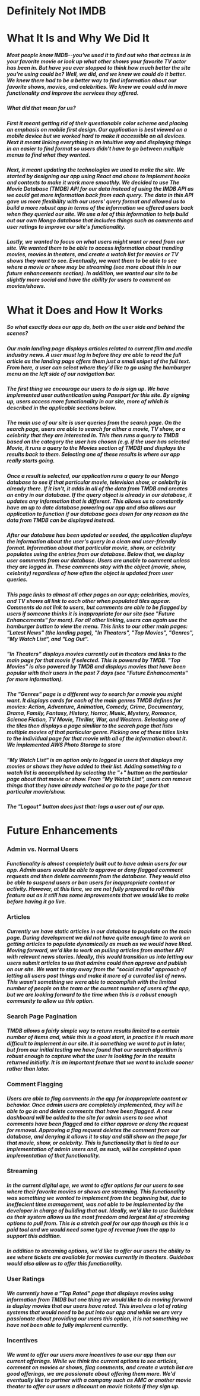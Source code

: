 # Definitely Not IMDB

# What It Is and Why We Did It

##### Most people know IMDB--you've used it to find out who that actress is in your favorite movie or look up what other shows your favorite TV actor has been in. But have you ever stopped to think how much better the site you're using could be? Well, we did, and we knew we could do it better. We knew there had to be a better way to find information about our favorite shows, movies, and celebrities. We knew we could add in more functionality and improve the services they offered.

##### What did that mean for us?

##### First it meant getting rid of their questionable color scheme and placing an emphasis on mobile first design. Our application is best viewed on a mobile device but we worked hard to make it accessible on all devices. Next it meant linking everything in an intuitive way and displaying things in an easier to find format so users didn't have to go between multiple menus to find what they wanted. 

##### Next, it meant updating the technologies we used to make the site. We started by designing our app using React and chose to implement hooks and contexts to make it work more smoothly. We decided to use The Movie Database (TMDB) API for our data instead of using the IMDB API as we could get more information back from each query. The data in this API gave us more flexibility with our users' query format and allowed us to build a more robust app in terms of the information we offered users back when they queried our site. We use a lot of this information to help build out our own Mongo database that includes things such as comments and user ratings to improve our site's functionality.

##### Lastly, we wanted to focus on what users might want or need from our site. We wanted them to be able to access information about trending movies, movies in theaters, and create a watch list for movies or TV shows they want to see. Eventually, we want them to be able to see where a movie or show may be streaming (see more about this in our future enhancements section). In addition, we wanted our site to be slightly more social and have the ability for users to comment on movies/shows.


# What it Does and How It Works

##### So what exactly does our app do, both on the user side and behind the scenes?

##### Our main landing page displays articles related to current film and media industry news. A user must log in before they are able to read the full article as the landing page offers them just a small snipet of the full text. From here, a user can select where they'd like to go using the hamburger menu on the left side of our navigation bar. 

##### The first thing we encourage our users to do is sign up. We have implemented user authentication using Passport for this site. By signing up, users access more functionality in our site, more of which is described in the applicable sections below.

##### The main use of our site is user queries from the search page. On the search page, users are able to search for either a movie, TV show, or a celebrity that they are interested in. This then runs a query to TMDB based on the category the user has chosen (e.g. if the user has selected Movie, it runs a query to the Movies section of TMDB) and displays the results back to them. Selecting one of these results is where our app really starts going.

##### Once a result is selected, our application runs a query to our Mongo database to see if that particular movie, television show, or celebrity is already there. If it isn't, it adds in all of the data from TMDB and creates an entry in our database. If the query object is already in our database, it updates any information that is different. This allows us to constantly have an up to date database powering our app and also allows our application to function if our database goes down for any reason as the data from TMDB can be displayed instead.

##### After our database has been updated or seeded, the application displays the information about the user's query in a clean and user-friendly format. Information about that particular movie, show, or celebrity populates using the entries from our database. Below that, we display user comments from our database. Users are unable to comment unless they are logged in. These comments stay with the object (movie, show, celebrity) regardless of how often the object is updated from user queries.

##### This page links to almost all other pages on our app; celebrities, movies, and TV shows all link to each other when populated tiles appear. Comments do not link to users, but comments are able to be flagged by users if someone thinks it is inappropriate for our site (see "Future Enhancements" for more). For all other linking, users can again use the hamburger button to view the menu. This links to our other main pages: "Latest News" (the landing page), "In Theaters", "Top Movies", "Genres", "My Watch List", and "Log Out".

##### "In Theaters" displays movies currently out in theaters and links to the main page for that movie if selected. This is powered by TMDB. "Top Movies" is also powered by TMDB and displays movies that have been popular with their users in the past 7 days (see "Future Enhancements" for more information).

##### The "Genres" page is a different way to search for a movie you might want. It displays cards for each of the main genres TMDB defines for movies: Action, Adventure, Animation, Comedy, Crime, Documentary, Drama, Family, Fantasy, History, Horror, Music, Mystery, Romance, Science Fiction, TV Movie, Thriller, War, and Western. Selecting one of the tiles then displays a page similiar to the search page that lists multiple movies of that particular genre. Picking one of these titles links to the individual page for that movie with all of the information about it. We implemented AWS Photo Storage to store 

##### "My Watch List" is an option only to logged in users that displays any movies or shows they have added to their list. Adding something to a watch list is accomplished by selecting the "+" button on the particular page about that movie or show. From "My Watch List", users can remove things that they have already watched or go to the page for that particular movie/show.

##### The "Logout" button does just that: logs a user out of our app.

# Future Enhancements

### Admin vs. Normal Users

##### Functionality is almost completely built out to have admin users for our app. Admin users would be able to approve or deny flagged comment requests and then delete comments from the database. They would also be able to suspend users or ban users for inappropriate content or activity. However, at this time, we are not fully prepared to roll this feature out as it still has some improvements that we would like to make before having it go live.

### Articles

##### Currently we have static articles in our database to populate on the main page. During development we did not have quite enough time to work on getting articles to populate dynamically as much as we would have liked. Moving forward, we'd like to work on pulling articles from another API with relevant news stories. Ideally, this would transition us into letting our users submit articles to us that admins could then approve and publish on our site. We want to stay away from the "social media" approach of letting all users post things and make it more of a currated list of news. This wasn't something we were able to accomplish with the limited number of people on the team or the current number of users of the app, but we are looking forward to the time when this is a robust enough community to allow us this option.

### Search Page Pagination

##### TMDB allows a fairly simple way to return results limited to a certain number of items and, while this is a good start, in practice it is much more difficult to implement in our site. It is something we want to put in later, but from our initial testing we have found that our search algorithm is robust enough to capture what the user is looking for in the results returned initially. It is an important feature that we want to include sooner rather than later.

### Comment Flagging

##### Users are able to flag comments in the app for inappropriate content or behavior. Once admin users are completely implemented, they will be able to go in and delete comments that have been flagged. A new dashboard will be added to the site for admin users to see what comments have been flagged and to either approve or deny the request for removal. Approving a flag request deletes the comment from our database, and denying it allows it to stay and still show on the page for that movie, show, or celebrity. This is functionality that is tied to our implementation of admin users and, as such, will be completed upon implementation of that functionality.

### Streaming

##### In the current digital age, we want to offer options for our users to see where their favorite movies or shows are streaming. This functionality was something we wanted to implement from the beginning but, due to ineffecient time mamagement, was not able to be implemented by the developer in charge of building that out. Ideally, we'd like to use Guidebox as their system allows us the most freedom and largest list of streaming options to pull from. This is a stretch goal for our app though as this is a paid tool and we would need some type of revenue from the app to support this addition. 

##### In addition to streaming options, we'd like to offer our users the ability to see where tickets are available for movies currently in theaters. Guidebox would also allow us to offer this functionality.

### User Ratings

##### We currently have a "Top Rated" page that displays movies using information from TMDB but one thing we would like to do moving forward is display movies that our users have rated. This involves a lot of rating systems that would need to be put into our app and while we are very passionate about providing our users this option, it is not something we have not been able to fully implement currently.

### Incentives

##### We want to offer our users more incentives to use our app than our current offerings. While we think the current options to see articles, comment on movies or shows, flag comments, and create a watch list are good offerings, we are passionate about offering them more. We'd eventually like to partner with a company such as AMC or another movie theater to offer our users a discount on movie tickets if they sign up.
